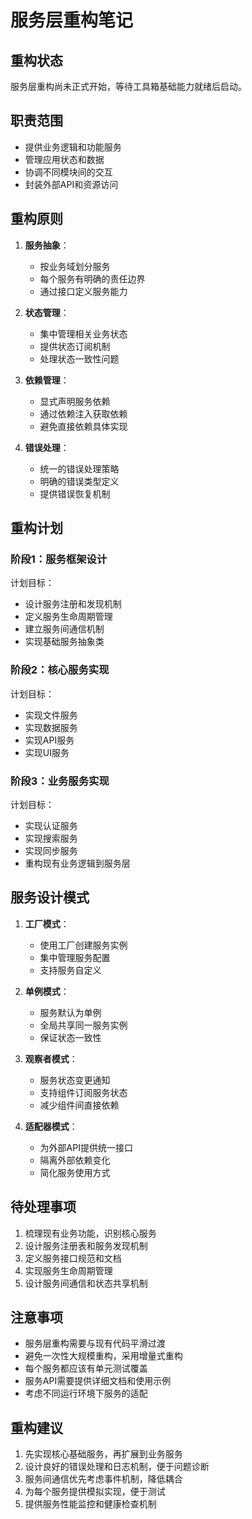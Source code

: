 # 服务层重构笔记

## 重构状态

服务层重构尚未正式开始，等待工具箱基础能力就绪后启动。

## 职责范围

- 提供业务逻辑和功能服务
- 管理应用状态和数据
- 协调不同模块间的交互
- 封装外部API和资源访问

## 重构原则

1. **服务抽象**：
   - 按业务域划分服务
   - 每个服务有明确的责任边界
   - 通过接口定义服务能力

2. **状态管理**：
   - 集中管理相关业务状态
   - 提供状态订阅机制
   - 处理状态一致性问题

3. **依赖管理**：
   - 显式声明服务依赖
   - 通过依赖注入获取依赖
   - 避免直接依赖具体实现

4. **错误处理**：
   - 统一的错误处理策略
   - 明确的错误类型定义
   - 提供错误恢复机制

## 重构计划

### 阶段1：服务框架设计

计划目标：
- 设计服务注册和发现机制
- 定义服务生命周期管理
- 建立服务间通信机制
- 实现基础服务抽象类

### 阶段2：核心服务实现

计划目标：
- 实现文件服务
- 实现数据服务
- 实现API服务
- 实现UI服务

### 阶段3：业务服务实现

计划目标：
- 实现认证服务
- 实现搜索服务
- 实现同步服务
- 重构现有业务逻辑到服务层

## 服务设计模式

1. **工厂模式**：
   - 使用工厂创建服务实例
   - 集中管理服务配置
   - 支持服务自定义

2. **单例模式**：
   - 服务默认为单例
   - 全局共享同一服务实例
   - 保证状态一致性

3. **观察者模式**：
   - 服务状态变更通知
   - 支持组件订阅服务状态
   - 减少组件间直接依赖

4. **适配器模式**：
   - 为外部API提供统一接口
   - 隔离外部依赖变化
   - 简化服务使用方式

## 待处理事项

1. 梳理现有业务功能，识别核心服务
2. 设计服务注册表和服务发现机制
3. 定义服务接口规范和文档
4. 实现服务生命周期管理
5. 设计服务间通信和状态共享机制

## 注意事项

- 服务层重构需要与现有代码平滑过渡
- 避免一次性大规模重构，采用增量式重构
- 每个服务都应该有单元测试覆盖
- 服务API需要提供详细文档和使用示例
- 考虑不同运行环境下服务的适配

## 重构建议

1. 先实现核心基础服务，再扩展到业务服务
2. 设计良好的错误处理和日志机制，便于问题诊断
3. 服务间通信优先考虑事件机制，降低耦合
4. 为每个服务提供模拟实现，便于测试
5. 提供服务性能监控和健康检查机制 